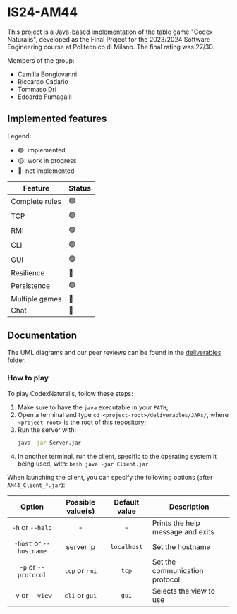# IS24-AM44
This project is a Java-based implementation of the table game "Codex Naturalis", developed as the Final Project for the 2023/2024 Software Engineering course at Politecnico di Milano.
The final rating was 27/30.

Members of the group:

- Camilla Bongiovanni
- Riccardo Cadario
- Tommaso Dri
- Edoardo Fumagalli

## Implemented features

Legend:

- 🟢: implemented
- 🟡: work in progress
- 🔴: not implemented

| Feature        | Status |
|----------------|--------|
| Complete rules | 🟢     |
| TCP            | 🟢     |
| RMI            | 🟢     |
| CLI            | 🟢     |
| GUI            | 🟢     |
| Resilience     | 🔴     |
| Persistence    | 🟢     |
| Multiple games | 🔴     |
| Chat           | 🔴     |

## Documentation

The UML diagrams and our peer reviews can be found in the [deliverables](deliverables) folder.

### How to play

To play CodexNaturalis, follow these steps:

1. Make sure to have the `java` executable in your `PATH`;
2. Open a terminal and type `cd <project-root>/deliverables/JARs/`, where `<project-root>` is the root of this
   repository;
3. Run the server with:
    ```bash
    java -jar Server.jar
    ```
4. In another terminal, run the client, specific to the operating system it being used, with:
       ```bash
       java -jar Client.jar
        ```

When launching the client, you can specify the following options (after `AM44_Client_*.jar`):

|         Option          | Possible value(s) | Default value | Description                       |
|:-----------------------:|:-----------------:|:-------------:|-----------------------------------|
|    `-h` or `--help`     |         -         |       -       | Prints the help message and exits |
| `-host` or `--hostname` |     server ip     |  `localhost`  | Set the hostname                  |
|  `-p` or `--protocol`   |  `tcp` or `rmi`   |     `tcp`     | Set the communication protocol    |
|    `-v` or `--view`     |  `cli` or `gui`   |     `gui`     | Selects the view to use           |
